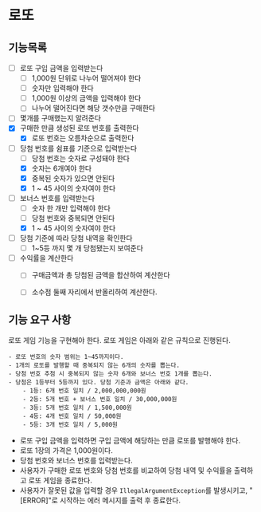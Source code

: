 # 로또

## 기능목록
- [ ] 로또 구입 금액을 입력받는다
  - [ ] 1,000원 단위로 나누어 떨어져야 한다
  - [ ] 숫자만 입력해야 한다
  - [ ] 1,000원 이상의 금액을 입력해야 한다
  - [ ] 나누어 떨어진다면 해당 갯수만큼 구매한다
- [ ] 몇개를 구매했는지 알려준다
- [x] 구매한 만큼 생성된 로또 번호를 출력한다
  - [x] 로또 번호는 오름차순으로 출력한다
- [ ] 당첨 번호를 쉼표를 기준으로 입력받는다
  - [ ] 당첨 번호는 숫자로 구성돼야 한다
  - [x] 숫자는 6개여야 한다
  - [x] 중복된 숫자가 있으면 안된다
  - [x] 1 ~ 45 사이의 숫자여야 한다
- [ ] 보너스 번호를 입력받는다
  - [ ] 숫자 한 개만 입력해야 한다
  - [ ] 당첨 번호와 중복되면 안된다
  - [x] 1 ~ 45 사이의 숫자여야 한다
- [ ] 당첨 기준에 따라 당첨 내역을 확인한다
  - [ ] 1~5등 까지 몇 개 당첨됐는지 보여준다
- [ ] 수익률을 계산한다
  - [ ] 구매금액과 총 당첨된 금액을 합산하여 계산한다
  - [ ] 소수점 둘째 자리에서 반올리하여 계산한다.


## 기능 요구 사항


로또 게임 기능을 구현해야 한다. 로또 게임은 아래와 같은 규칙으로 진행된다.

```
- 로또 번호의 숫자 범위는 1~45까지이다.
- 1개의 로또를 발행할 때 중복되지 않는 6개의 숫자를 뽑는다.
- 당첨 번호 추첨 시 중복되지 않는 숫자 6개와 보너스 번호 1개를 뽑는다.
- 당첨은 1등부터 5등까지 있다. 당첨 기준과 금액은 아래와 같다.
    - 1등: 6개 번호 일치 / 2,000,000,000원
    - 2등: 5개 번호 + 보너스 번호 일치 / 30,000,000원
    - 3등: 5개 번호 일치 / 1,500,000원
    - 4등: 4개 번호 일치 / 50,000원
    - 5등: 3개 번호 일치 / 5,000원
```

- 로또 구입 금액을 입력하면 구입 금액에 해당하는 만큼 로또를 발행해야 한다.
- 로또 1장의 가격은 1,000원이다.
- 당첨 번호와 보너스 번호를 입력받는다.
- 사용자가 구매한 로또 번호와 당첨 번호를 비교하여 당첨 내역 및 수익률을 출력하고 로또 게임을 종료한다.
- 사용자가 잘못된 값을 입력할 경우 `IllegalArgumentException`를 발생시키고, "[ERROR]"로 시작하는 에러 메시지를 출력 후 종료한다.
